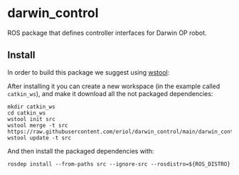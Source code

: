 # darwin_control

ROS package that defines controller interfaces for Darwin OP robot.

## Install

In order to build this package we suggest using [wstool](http://wiki.ros.org/wstool):

After installing it you can create a new workspace (in the example called `catkin_ws`),
and make it download all the not packaged dependencies:

```
mkdir catkin_ws
cd catkin_ws
wstool init src
wstool merge -t src https://raw.githubusercontent.com/eriol/darwin_control/main/darwin_control.rosinstall
wstool update -t src
```

And then install the packaged dependencies with:
```
rosdep install --from-paths src --ignore-src --rosdistro=${ROS_DISTRO}
```
